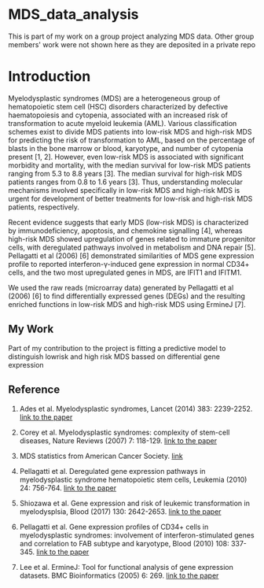 # MDS_data_analysis
This is part of my work on a group project analyzing MDS data. Other group members' work were not shown here as they are deposited in a private repo

# Introduction
Myelodysplastic syndromes (MDS) are a heterogeneous group of hematopoietic stem cell (HSC) disorders characterized by defective haematopoiesis and cytopenia, associated with an increased risk of transformation to acute myeloid leukemia (AML). Various classification schemes exist to divide MDS patients into low-risk MDS and high-risk MDS for predicting the risk of transformation to AML, based on the percentage of blasts in the bone marrow or blood, karyotype, and number of cytopenia present [1, 2]. However, even low-risk MDS is associated with significant morbidity and mortality, with the median survival for low-risk MDS patients ranging from 5.3 to 8.8 years [3]. The median survival for high-risk MDS patients ranges from 0.8 to 1.6 years [3]. Thus, understanding molecular mechanisms involved specifically in low-risk MDS and high-risk MDS is urgent for development of better treatments for low-risk and high-risk MDS patients, respectively.

Recent evidence suggests that early MDS (low-risk MDS) is characterized by immunodeficiency, apoptosis, and chemokine signalling [4], whereas high-risk MDS showed upregulation of genes related to immature progenitor cells, with deregulated pathways involved in metabolism and DNA repair [5]. Pellagatti et al (2006) [6] demonstrated similarities of MDS gene expression profile to reported interferon-γ-induced gene expression in normal CD34+ cells, and the two most upregulated genes in MDS, are IFIT1 and IFITM1.

We used the raw reads (microarray data) generated by Pellagatti et al (2006) [6] to find differentially expressed genes (DEGs) and the resulting enriched functions in low-risk MDS and high-risk MDS using ErmineJ [7].

## My Work
Part of my contribution to the project is fitting a predictive model to distinguish lowrisk and high risk MDS bassed on differential gene expression



Reference
---------

1.  Ades et al. Myelodysplastic syndromes, Lancet (2014) 383: 2239-2252. [link to the paper](https://doi.org/10.1016/S0140-6736(13)61901-7)

2.  Corey et al. Myelodysplastic syndromes: complexity of stem-cell diseases, Nature Reviews (2007) 7: 118-129. [link to the paper](https://www.nature.com/articles/nrc2047)

3.  MDS statistics from American Cancer Society. [link](https://www.cancer.org/cancer/myelodysplastic-syndrome/detection-diagnosis-staging/survival.html)

4.  Pellagatti et al. Deregulated gene expression pathways in myelodysplastic syndrome hematopoietic stem cells, Leukemia (2010) 24: 756-764. [link to the paper](https://www.nature.com/articles/leu201031)

5.  Shiozawa et al. Gene expression and risk of leukemic transformation in myelodysplsia, Blood (2017) 130: 2642-2653. [link to the paper](http://www.bloodjournal.org/content/130/24/2642.long?sso-checked=true)

6.  Pellagatti et al. Gene expression profiles of CD34+ cells in myelodysplastic syndromes: involvement of interferon-stimulated genes and correlation to FAB subtype and karyotype, Blood (2010) 108: 337-345. [link to the paper](http://www.bloodjournal.org/content/108/1/337.long)

7.  Lee et al. ErmineJ: Tool for functional analysis of gene expression datasets. BMC Bioinformatics (2005) 6: 269. [link to the paper](https://bmcbioinformatics.biomedcentral.com/articles/10.1186/1471-2105-6-269)
